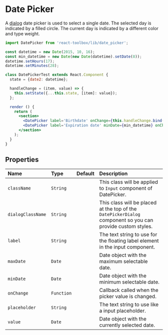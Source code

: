 # Date Picker

A [dialog](https://www.google.com/design/spec/components/pickers.html#pickers-date-pickers) date  picker is used to select a single date. The selected day is indicated by a filled circle. The current day is indicated by a different color and type weight.

<!-- example -->
```jsx
import DatePicker from 'react-toolbox/lib/date_picker';

const datetime = new Date(2015, 10, 16);
const min_datetime = new Date(new Date(datetime).setDate(8));
datetime.setHours(17);
datetime.setMinutes(28);

class DatePickerTest extends React.Component {
  state = {date2: datetime};

  handleChange = (item, value) => {
    this.setState({...this.state, [item]: value});
  };

  render () {
    return (
      <section>
        <DatePicker label='Birthdate' onChange={this.handleChange.bind(this, 'date1')} value={this.state.date1} />
        <DatePicker label='Expiration date' minDate={min_datetime} onChange={this.handleChange.bind(this, 'date2')} value={this.state.date2} />
      </section>
    );
  }
}
```

## Properties

| Name          | Type    | Default         | Description|
|:-----|:-----|:-----|:-----|
| `className`         | `String`        |             | This class will be applied to `Input` component of DatePicker. |
| `dialogClassName` | `String`      |             | This class will be placed at the top of the `DatePickerDialog` component so you can provide custom styles. |
| `label`         | `String`        |             | The text string to use for the floating label element in the input component.|
| `maxDate`         | `Date`    |                 | Date object with the maximum selectable date. |
| `minDate`         | `Date`    |                 | Date object with the minimum selectable date. |
| `onChange`       | `Function`       |                | Callback called when the picker value is changed.|
| `placeholder`     | `String`        |             | The text string to use like a input placeholder.|
| `value`         | `Date`    |                 | Date object with the currently selected date. |
